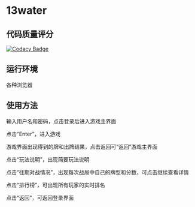 # 13water

## 代码质量评分

[![Codacy Badge](https://api.codacy.com/project/badge/Grade/dbdf911f904247b58c1d4a5928b3b809)](https://www.codacy.com/manual/7Hoki/13water?utm_source=github.com&amp;utm_medium=referral&amp;utm_content=7Hoki/13water&amp;utm_campaign=Badge_Grade)

## 运行环境
各种浏览器

## 使用方法
输入用户名和密码，点击登录后进入游戏主界面

点击“Enter”，进入游戏

游戏界面出现得到的牌和出牌结果，点击返回可“返回”游戏主界面

点击“玩法说明”，出现简要玩法说明

点击“往期对战情况”，出现每次战局中自己的牌型和分数，可点击继续查看详情

点击“排行榜”，可出现所有玩家的实时排名

点击“返回”，可返回登录界面

